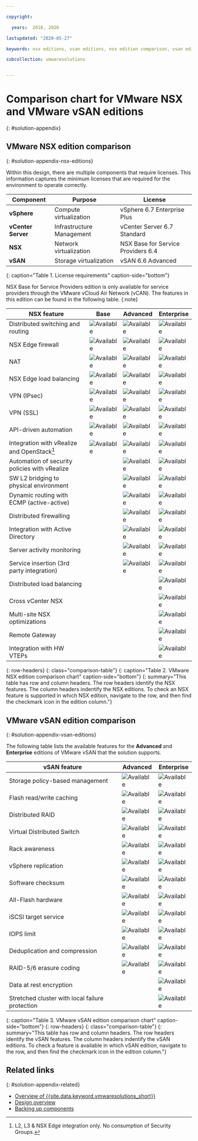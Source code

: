 ```yaml
---

copyright:

  years:  2016, 2020

lastupdated: "2020-05-27"

keywords: nsx editions, vsan editions, nsx edition comparison, vsan edition comparison

subcollection: vmwaresolutions


---
```


# Comparison chart for VMware NSX and VMware vSAN editions
{: #solution-appendix}

## VMware NSX edition comparison
{: #solution-appendix-nsx-editions}

Within this design, there are multiple components that require licenses. This information captures the minimum licenses that are required for the environment to operate correctly.

Component | Purpose | License
----------|---------|-------------
**vSphere** | Compute virtualization | vSphere 6.7 Enterprise Plus
**vCenter Server** | Infrastructure Management | vCenter Server 6.7 Standard
**NSX** | Network virtualization | NSX Base for Service Providers 6.4
**vSAN** | Storage virtualization | vSAN 6.6 Advanced  
{: caption="Table 1. License requirements" caption-side="bottom"}

NSX Base for Service Providers edition is only available for service providers through the VMware vCloud Air Network (vCAN). The features in this edition can be found in the following table.
{:note}

| NSX feature                                   | Base | Advanced | Enterprise |
|-----------------------------------------------|------|----------|------------|
| Distributed switching and routing             | ![Available](../../../icons/checkmark-icon.svg) | ![Available](../../../icons/checkmark-icon.svg) | ![Available](../../../icons/checkmark-icon.svg) |
| NSX Edge firewall                             | ![Available](../../../icons/checkmark-icon.svg) | ![Available](../../../icons/checkmark-icon.svg) | ![Available](../../../icons/checkmark-icon.svg) |
| NAT                                           | ![Available](../../../icons/checkmark-icon.svg) | ![Available](../../../icons/checkmark-icon.svg) | ![Available](../../../icons/checkmark-icon.svg) |
| NSX Edge load balancing                       | ![Available](../../../icons/checkmark-icon.svg) | ![Available](../../../icons/checkmark-icon.svg) | ![Available](../../../icons/checkmark-icon.svg) |
| VPN (IPsec)                                   | ![Available](../../../icons/checkmark-icon.svg) | ![Available](../../../icons/checkmark-icon.svg) | ![Available](../../../icons/checkmark-icon.svg) |
| VPN (SSL)                                     | ![Available](../../../icons/checkmark-icon.svg) | ![Available](../../../icons/checkmark-icon.svg) | ![Available](../../../icons/checkmark-icon.svg) |
| API-driven automation                         | ![Available](../../../icons/checkmark-icon.svg) | ![Available](../../../icons/checkmark-icon.svg) | ![Available](../../../icons/checkmark-icon.svg) |
| Integration with vRealize and OpenStack[^OpenStack]  | ![Available](../../../icons/checkmark-icon.svg) | ![Available](../../../icons/checkmark-icon.svg) | ![Available](../../../icons/checkmark-icon.svg) |
| Automation of security policies with vRealize |      | ![Available](../../../icons/checkmark-icon.svg) | ![Available](../../../icons/checkmark-icon.svg) |
| SW L2 bridging to physical environment        |      | ![Available](../../../icons/checkmark-icon.svg) | ![Available](../../../icons/checkmark-icon.svg) |
| Dynamic routing with ECMP (active-active)     |      | ![Available](../../../icons/checkmark-icon.svg) | ![Available](../../../icons/checkmark-icon.svg) |
| Distributed firewalling                       |      | ![Available](../../../icons/checkmark-icon.svg) | ![Available](../../../icons/checkmark-icon.svg) |
| Integration with Active Directory             |      | ![Available](../../../icons/checkmark-icon.svg) | ![Available](../../../icons/checkmark-icon.svg) |
| Server activity monitoring                    |      | ![Available](../../../icons/checkmark-icon.svg) | ![Available](../../../icons/checkmark-icon.svg) |
| Service insertion (3rd party integration)     |      | ![Available](../../../icons/checkmark-icon.svg) | ![Available](../../../icons/checkmark-icon.svg) |
| Distributed load balancing                    |      |          | ![Available](../../../icons/checkmark-icon.svg) |
| Cross vCenter NSX                             |      |          | ![Available](../../../icons/checkmark-icon.svg) |
| Multi-site NSX optimizations                  |      |          | ![Available](../../../icons/checkmark-icon.svg) |
| Remote Gateway                                |      |          | ![Available](../../../icons/checkmark-icon.svg) |
| Integration with HW VTEPs                     |      |          | ![Available](../../../icons/checkmark-icon.svg) |
{: row-headers}
{: class="comparison-table"}
{: caption="Table 2. VMware NSX edition comparison chart" caption-side="bottom"}
{: summary="This table has row and column headers. The row headers identify the NSX features. The column headers indentify the NSX editions. To check an NSX feature is supported in which NSX edition, navigate to the row, and then find the checkmark icon in the edition column."}

[^OpenStack]: L2, L3 & NSX Edge integration only. No consumption of Security Groups.

## VMware vSAN edition comparison
{: #solution-appendix-vsan-editions}

The following table lists the available features for the **Advanced** and **Enterprise** editions of VMware vSAN that the solution supports.

| vSAN feature                                    | Advanced | Enterprise |
|-------------------------------------------------|----------|------------|
| Storage policy-based management                 | ![Available](../../../icons/checkmark-icon.svg) | ![Available](../../../icons/checkmark-icon.svg) |
| Flash read/write caching                        | ![Available](../../../icons/checkmark-icon.svg) | ![Available](../../../icons/checkmark-icon.svg) |
| Distributed RAID                                | ![Available](../../../icons/checkmark-icon.svg) | ![Available](../../../icons/checkmark-icon.svg) |
| Virtual Distributed Switch                      | ![Available](../../../icons/checkmark-icon.svg) | ![Available](../../../icons/checkmark-icon.svg) |
| Rack awareness                                  | ![Available](../../../icons/checkmark-icon.svg) | ![Available](../../../icons/checkmark-icon.svg) |
| vSphere replication                             | ![Available](../../../icons/checkmark-icon.svg) | ![Available](../../../icons/checkmark-icon.svg) |
| Software checksum                               | ![Available](../../../icons/checkmark-icon.svg) | ![Available](../../../icons/checkmark-icon.svg) |
| All-Flash hardware                              | ![Available](../../../icons/checkmark-icon.svg) | ![Available](../../../icons/checkmark-icon.svg) |
| iSCSI target service                            | ![Available](../../../icons/checkmark-icon.svg) | ![Available](../../../icons/checkmark-icon.svg) |
| IOPS limit                                      | ![Available](../../../icons/checkmark-icon.svg) | ![Available](../../../icons/checkmark-icon.svg) |
| Deduplication and compression                   | ![Available](../../../icons/checkmark-icon.svg) | ![Available](../../../icons/checkmark-icon.svg) |
| RAID-5/6 erasure coding                         | ![Available](../../../icons/checkmark-icon.svg) | ![Available](../../../icons/checkmark-icon.svg) |
| Data at rest encryption                         |          | ![Available](../../../icons/checkmark-icon.svg) |
| Stretched cluster with local failure protection |          | ![Available](../../../icons/checkmark-icon.svg) |
{: caption="Table 3. VMware vSAN edition comparison chart" caption-side="bottom"}
{: row-headers}
{: class="comparison-table"}
{: summary="This table has row and column headers. The row headers identify the vSAN features. The column headers indentify the vSAN editions. To check a feature is available in which vSAN edition, navigate to the row, and then find the checkmark icon in the edition column."}

## Related links
{: #solution-appendix-related}

* [Overview of {{site.data.keyword.vmwaresolutions_short}}](/docs/vmwaresolutions?topic=vmwaresolutions-solution_overview)
* [Design overview](/docs/vmwaresolutions?topic=vmwaresolutions-design_overview)
* [Backing up components](/docs/vmwaresolutions?topic=vmwaresolutions-solution_backingup)
